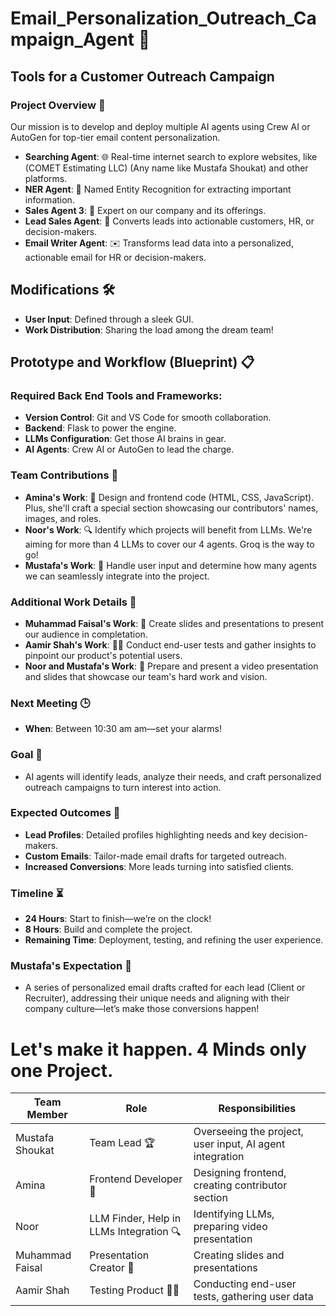 # Email_Personalization_Outreach_Campaign_Agent 🚀

## Tools for a Customer Outreach Campaign
### Project Overview 🧩

Our mission is to develop and deploy multiple AI agents using Crew AI or AutoGen for top-tier email content personalization.


- **Searching Agent**: 🌐 Real-time internet search to explore websites, like (COMET Estimating LLC) (Any name like Mustafa Shoukat) and other platforms.
- **NER Agent**: 🧠 Named Entity Recognition for extracting important information.
- **Sales Agent 3**: 💼 Expert on our company and its offerings.
- **Lead Sales Agent**: 🎯 Converts leads into actionable customers, HR, or decision-makers.
- **Email Writer Agent**: ✉️ Transforms lead data into a personalized, actionable email for HR or decision-makers.

## Modifications 🛠️

- **User Input**: Defined through a sleek GUI.
- **Work Distribution**: Sharing the load among the dream team!

## Prototype and Workflow (Blueprint) 📋

### Required Back End Tools and Frameworks:

- **Version Control**: Git and VS Code for smooth collaboration.
- **Backend**: Flask to power the engine.
- **LLMs Configuration**: Get those AI brains in gear.
- **AI Agents**: Crew AI or AutoGen to lead the charge.

### Team Contributions 🤝

- **Amina's Work**: 🎨 Design and frontend code (HTML, CSS, JavaScript). Plus, she'll craft a special section showcasing our contributors' names, images, and roles.
- **Noor's Work**: 🔍 Identify which projects will benefit from LLMs. We're aiming for more than 4 LLMs to cover our 4 agents. Groq is the way to go!
- **Mustafa's Work**: 🧩 Handle user input and determine how many agents we can seamlessly integrate into the project.

### Additional Work Details 🔧

- **Muhammad Faisal's Work**: 🎤 Create slides and presentations to present our audience in completation.
- **Aamir Shah's Work**: 🕵️‍♂️ Conduct end-user tests and gather insights to pinpoint our product's potential users.
- **Noor and Mustafa's Work**: 🎥 Prepare and present a video presentation and slides that showcase our team's hard work and vision.

### Next Meeting 🕒

- **When**: Between 10:30 am  am—set your alarms!

### Goal 🎯

- AI agents will identify leads, analyze their needs, and craft personalized outreach campaigns to turn interest into action.

### Expected Outcomes 🚀

- **Lead Profiles**: Detailed profiles highlighting needs and key decision-makers.
- **Custom Emails**: Tailor-made email drafts for targeted outreach.
- **Increased Conversions**: More leads turning into satisfied clients.

### Timeline ⏳

- **24 Hours**: Start to finish—we’re on the clock!
- **8 Hours**: Build and complete the project.
- **Remaining Time**: Deployment, testing, and refining the user experience.

### Mustafa's Expectation 🎯

- A series of personalized email drafts crafted for each lead (Client or Recruiter), addressing their unique needs and aligning with their company culture—let’s make those conversions happen!

# Let's make it happen. 4 Minds only one Project. 





| **Team Member**      | **Role**                            | **Responsibilities**                                                 |
|----------------------|-------------------------------------|-----------------------------------------------------------------------|
| Mustafa Shoukat      | Team Lead 🏆                        | Overseeing the project, user input, AI agent integration               |
| Amina                | Frontend Developer 🎨              | Designing frontend, creating contributor section                      |
| Noor                 | LLM Finder, Help in LLMs Integration 🔍 | Identifying LLMs, preparing video presentation                         |
| Muhammad Faisal      | Presentation Creator 🎤            | Creating  slides and presentations                        |
| Aamir Shah           | Testing Product 🕵️‍♂️             | Conducting end-user tests, gathering user data                         | 
